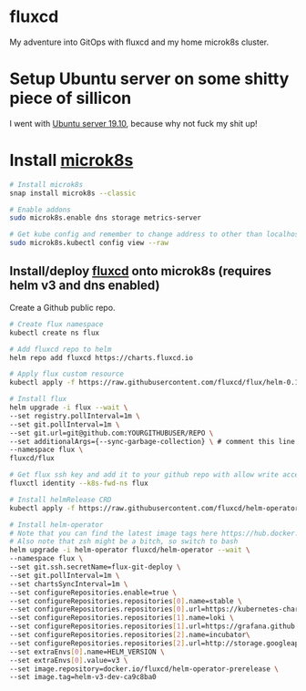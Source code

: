 # fluxcd
My adventure into GitOps with fluxcd and my home microk8s cluster.

# Setup Ubuntu server on some shitty piece of sillicon
I went with [Ubuntu server 19.10](https://ubuntu.com/download/server), because why not fuck my shit up!

# Install [microk8s](https://microk8s.io/docs/)
```bash
# Install microk8s
snap install microk8s --classic

# Enable addons
sudo microk8s.enable dns storage metrics-server

# Get kube config and remember to change address to other than localhost
sudo microk8s.kubectl config view --raw
```

## Install/deploy [fluxcd](https://fluxcd.io/) onto microk8s (requires helm v3 and dns enabled)
Create a Github public repo.
```bash
# Create flux namespace
kubectl create ns flux

# Add fluxcd repo to helm
helm repo add fluxcd https://charts.fluxcd.io

# Apply flux custom resource
kubectl apply -f https://raw.githubusercontent.com/fluxcd/flux/helm-0.10.1/deploy-helm/flux-helm-release-crd.yaml

# Install flux
helm upgrade -i flux --wait \
--set registry.pollInterval=1m \
--set git.pollInterval=1m \
--set git.url=git@github.com:YOURGITHUBUSER/REPO \
--set additionalArgs={--sync-garbage-collection} \ # comment this line if you do not want flux to delete resources
--namespace flux \
fluxcd/flux

# Get flux ssh key and add it to your github repo with allow write access
fluxctl identity --k8s-fwd-ns flux

# Install helmRelease CRD
kubectl apply -f https://raw.githubusercontent.com/fluxcd/helm-operator/helm-v3-dev/deploy/flux-helm-release-crd.yaml

# Install helm-operator
# Note that you can find the latest image tags here https://hub.docker.com/repository/docker/fluxcd/helm-operator-prerelease/tags?page=1&ordering=last_updated
# Also note that zsh might be a bitch, so switch to bash
helm upgrade -i helm-operator fluxcd/helm-operator --wait \
--namespace flux \
--set git.ssh.secretName=flux-git-deploy \
--set git.pollInterval=1m \
--set chartsSyncInterval=1m \
--set configureRepositories.enable=true \
--set configureRepositories.repositories[0].name=stable \
--set configureRepositories.repositories[0].url=https://kubernetes-charts.storage.googleapis.com \
--set configureRepositories.repositories[1].name=loki \
--set configureRepositories.repositories[1].url=https://grafana.github.io/loki/charts \
--set configureRepositories.repositories[2].name=incubator\
--set configureRepositories.repositories[2].url=http://storage.googleapis.com/kubernetes-charts-incubator \
--set extraEnvs[0].name=HELM_VERSION \
--set extraEnvs[0].value=v3 \
--set image.repository=docker.io/fluxcd/helm-operator-prerelease \
--set image.tag=helm-v3-dev-ca9c8ba0
```

